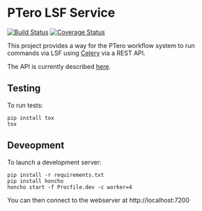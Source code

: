 # PTero LSF Service
[![Build Status](https://travis-ci.org/genome/ptero-lsf.png?branch=master)](https://travis-ci.org/genome/ptero-lsf)
[![Coverage Status](https://coveralls.io/repos/genome/ptero-lsf/badge.png)](https://coveralls.io/r/genome/ptero-lsf)

This project provides a way for the PTero workflow system to run commands via
LSF using [Celery](http://www.celeryproject.org/) via a REST API.

The API is currently described
[here](https://github.com/genome/ptero-apis/blob/master/lsf.md).


## Testing

To run tests:

    pip install tox
    tox


## Deveopment

To launch a development server:

    pip install -r requirements.txt
    pip install honcho
    honcho start -f Procfile.dev -c worker=4

You can then connect to the webserver at http://localhost:7200
